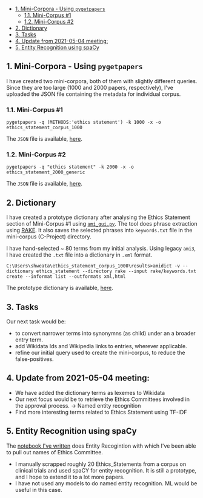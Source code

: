 - [1. Mini-Corpora - Using `pygetpapers`](#1-mini-corpora---using-pygetpapers)
  - [1.1. Mini-Corpus #1](#11-mini-corpus-1)
  - [1.2. Mini-Corpus #2](#12-mini-corpus-2)
- [2. Dictionary](#2-dictionary)
- [3. Tasks](#3-tasks)
- [4. Update from 2021-05-04 meeting:](#4-update-from-2021-05-04-meeting)
- [5. Entity Recognition using spaCy](#5-entity-recognition-using-spacy)
  
## 1. Mini-Corpora - Using `pygetpapers`
I have created two mini-corpora, both of them with slightly different queries. Since they are too large (1000 and 2000 papers, respectively), I've uploaded the JSON file containing the metadata for individual corpus. 
### 1.1. Mini-Corpus #1
```
pygetpapers -q (METHODS:'ethics statement') -k 1000 -x -o ethics_statement_corpus_1000
```
The `JSON` file is available, [here](https://github.com/petermr/dictionary/blob/main/ethics_statement_project/eupmc_results.json).

### 1.2. Mini-Corpus #2
```
pygetpapers -q "ethics statement" -k 2000 -x -o ethics_statement_2000_generic
```
The `JSON` file is available, [here](https://github.com/petermr/dictionary/blob/main/ethics_statement_project/eupmc_results_2000.json).

## 2. Dictionary
I have created a prototype dictionary after analysing the Ethics Statement section of Mini-Corpus #1 using [`ami_gui.py`](https://github.com/petermr/openDiagram/blob/master/physchem/python/ami_gui.py). The tool does phrase extraction using [RAKE](https://pypi.org/project/rake-nltk/). It also saves the selected phrases into `keywords.txt` file in the mini-corpus (C-Project) directory.  

I have hand-selected ~ 80 terms from my initial analysis. Using legacy `ami3`, I have created the `.txt` file into a dictionary in `.xml` format. 
```
C:\Users\shweata\ethics_statement_corpus_1000\results>amidict -v --dictionary ethics_statement --directory rake --input rake/keywords.txt create --informat list --outformats xml,html
```
The prototype dictionary is available, [here](https://github.com/petermr/dictionary/blob/main/ethics_statement_project/results/rake/ethics_statement.xml). 

## 3. Tasks
Our next task would be:
-  to convert narrower terms into synonymns (as child) under an a broader entry term. 
-  add Wikidata Ids and Wikipedia links to entries, wherever applicable. 
-  refine our initial query used to create the mini-corpus, to reduce the false-positives.

## 4. Update from 2021-05-04 meeting:
- We have added the dictionary terms as lexemes to Wikidata
- Our next focus would be to retrieve the Ethics Committees involved in the approval process. -> Named entity recognition
- Find more interesting terms related to Ethics Statement using TF-IDF

## 5. Entity Recognition using spaCy
The [notebook I've written](https://github.com/petermr/dictionary/blob/main/ethics_statement_project/Ethics_Statement_Entity_Recognition.ipynb) does Entity Recogintion with which I've been able to pull out names of Ethics Committee. 
- I manually scrapped roughly 20 Ethics_Statements from a corpus on clinical trials and used spaCY for entity recognition. It is still a prototype, and I hope to extend it to a lot more papers. 
- I have not used any models to do named entity recognition. ML would be useful in this case. 


